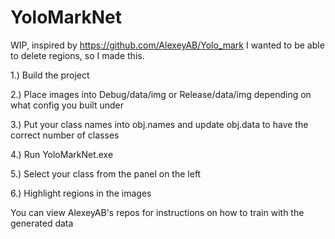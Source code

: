 # YoloMarkNet

WIP, inspired by https://github.com/AlexeyAB/Yolo_mark
I wanted to be able to delete regions, so I made this.

1.) Build the project

2.) Place images into Debug/data/img or Release/data/img depending on what config you built under

3.) Put your class names into obj.names and update obj.data to have the correct number of classes

4.) Run YoloMarkNet.exe

5.) Select your class from the panel on the left

6.) Highlight regions in the images

You can view AlexeyAB's repos for instructions on how to train with the generated data